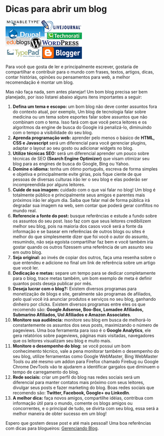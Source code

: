 # Dicas para abrir um blog

![Gerenciadores de blogs](../images/gerenciadores-de-blogs.jpg)

Para você que gosta de ler e principalmente escrever, gostaria de compartilhar e contribuir para o mundo com frases, textos, artigos, dicas, contar histórias, opinōes ou pensamentos para web, a melhor recomendação é montar um blog.

Mas não faça nada, sem antes planejar! Um bom blog precisa ser bem planejado, por isso listarei abaixo alguns itens importantes a seguir:

1.  **Defina um tema e escopo:** um bom blog não deve conter assuntos fora do contexto atual, por exemplo, Um blog de tecnologia falar sobre medicina ou um tema sobre esportes falar sobre assuntos que não combinam com o tema. Isso fará com que você perca leitores e os algoritmos da engine de busca do Google irá penalizá-lo, diminuindo com o tempo a visibilidade do seu blog.
2.  **Aprenda programação web:** aprender pelo menos o básico de **HTML, CSS e Javascript** será um diferencial para você gerenciar plugins, adaptar o layout ao seu gosto ou adicionar widgets no blog.
3.  **Utilize técnicas SEO:** será um diferencial aprender um pouco sobre técnicas de SEO **(Search Engine Optimizer)** que visam otimizar seu blog para as engines de busca do Google, Bing ou Yahoo.
4.  **Domine o idioma:** tenha um ótimo português, escreva de forma simples e objetiva e principalmente evite gírias, pois fique ciente de que pessoas de diversas culturas irão ler o seu blog e elas poderão ser incompreendida por alguns leitores.
5.  **Cuide de sua imagem:** cuidado com o que vai falar no blog! Um blog é totalmente público e principalmente seus amigos e parentes mais próximos irão ler algum dia. Saiba que falar mal de forma pública irá degradar sua imagem na web, sem contar que poderá gerar conflitos no mundo real.
6.  **Referencie a fonte do post:** busque referências e estude a fundo sobre os assuntos do seu post. Isso faz com que seus leitores credibilizem melhor seu blog, pois na maioria dos casos você será a fonte da informação e se basear em referências de outros blogs ou sites é melhor do que simplesmente dizer que foi você o autor do assunto, resumindo, não seja egoísta compartilhar faz bem e você também iria gostar quando os outros fizessem uma referência de um assunto seu em outro blog.
7.  **Seja original:** ao invés de copiar dos outros, faça uma resenha sobre o que entendeu e adicione no final um link de referência sobre um artigo que você ler.
8.  **Dedicação e metas:** separe um tempo para se dedicar completamente para o blog, trace metas também, um bom exemplo de meta é definir quantos posts deseja publicar por mês.
9.  **Deseja lucrar com o blog?:** Existem diversos programas para monetização de blogs e site, geralmente são programas de afiliados, pelo qual você irá anunciar produtos e serviços no seu blog, ganhando dinheiro por clicks. Existem diversos programas entre eles os que recomendo são: **Google Adsense, Boo-Box, Lomadee Afiliados, Submarino Afiliados, Uol Afiliados e Amazon Associates**.
10.  **Monitore sua audiência:** monitore seu blog em busca de melhorá-lo constantemente os assuntos dos seus posts, maximizando o número de pageviews. Uma boa ferramenta para isso é o **Google Analytics**, ele gera relatórios sobre pageviews, páginas mais visitadas, navegadores que os leitores visualizam seu blog e muito mais.
11.  **Monitore o desempenho do blog:** se você possui um bom conhecimento técnico, vale a pena monitorar também o desempenho do seu blog, utilize ferramentas como Google WebMaster, Bing WebMaster Tools ou até mesmo um addon para Firefox chamado Firebug ou Google Chrome DevTools vão te ajudarem a identificar gargalos que diminuem o tempo de carregamento do blog.
12.  **Rede sociais:** criar um perfil do blog nas redes sociais será um diferencial para manter contatos mais próximo com seus leitores, divulgar seus posts e fazer marketing do blog. Boas redes sociais que recomendo são: **Twitter, Facebook, Google+ ou LinkedIn**.
13.  **A melhor dica:** faça novos amigos, compartilhe idéias, contribua com informação útil para o mundo, comente os blogs amigos ou concorrentes, e o principal de tudo, se divirta com seu blog, essa será a melhor maneira de obter sucesso em um blog!

Espero que gostem desse post e até mais pessoal!
Uma boa referências com dicas para blogueiros: [Gerenciando Blog](http://www.gerenciandoblog.com.br/).